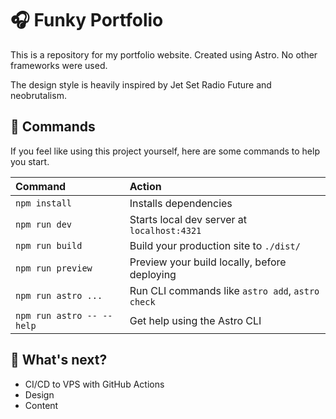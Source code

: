 # 🎧 Funky Portfolio

This is a repository for my portfolio website. Created using Astro. No other frameworks were used.

The design style is heavily inspired by Jet Set Radio Future and neobrutalism.

## 🧞 Commands

If you feel like using this project yourself, here are some commands to help you start.

| Command                   | Action                                           |
| :------------------------ | :----------------------------------------------- |
| `npm install`             | Installs dependencies                            |
| `npm run dev`             | Starts local dev server at `localhost:4321`      |
| `npm run build`           | Build your production site to `./dist/`          |
| `npm run preview`         | Preview your build locally, before deploying     |
| `npm run astro ...`       | Run CLI commands like `astro add`, `astro check` |
| `npm run astro -- --help` | Get help using the Astro CLI                     |

## 👀 What's next?

- CI/CD to VPS with GitHub Actions
- Design
- Content